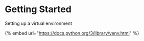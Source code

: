 # Getting Started

Setting up a virtual environment

{% embed url="https://docs.python.org/3/library/venv.html" %}
